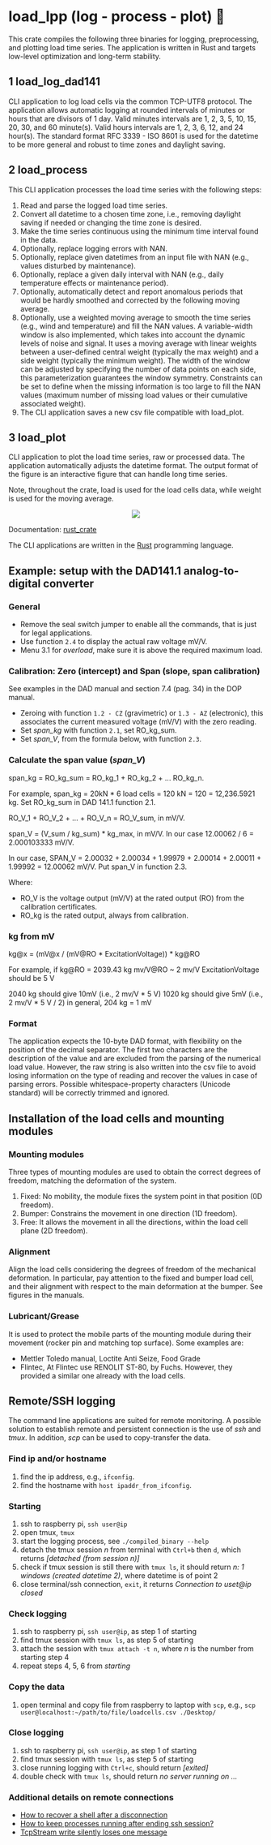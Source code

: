 # load_lpp (log - process - plot) 🦀
This crate compiles the following three binaries for logging, preprocessing, and plotting load time series.
The application is written in Rust and targets low-level optimization and long-term stability.

## 1 load_log_dad141
CLI application to log load cells via the common TCP-UTF8 protocol.
The application allows automatic logging at rounded intervals of minutes or hours that are divisors of 1 day.
Valid minutes intervals are 1, 2, 3, 5, 10, 15, 20, 30, and 60 minute(s).
Valid hours intervals are 1, 2, 3, 6, 12, and 24 hour(s).
The standard format RFC 3339 - ISO 8601 is used for the datetime to be more general and robust to time zones and daylight saving.

## 2 load_process
This CLI application processes the load time series with the following steps:
1. Read and parse the logged load time series.
2. Convert all datetime to a chosen time zone, i.e., removing daylight saving if needed or changing the time zone is desired.
3. Make the time series continuous using the minimum time interval found in the data.
4. Optionally, replace logging errors with NAN.
5. Optionally, replace given datetimes from an input file with NAN (e.g., values disturbed by maintenance).
6. Optionally, replace a given daily interval with NAN (e.g., daily temperature effects or maintenance period).
7. Optionally, automatically detect and report anomalous periods that would be hardly smoothed and corrected by the following moving average.
8. Optionally, use a weighted moving average to smooth the time series (e.g., wind and temperature) and fill the NAN values. A variable-width window is also implemented, which takes into account the dynamic levels of noise and signal.
It uses a moving average with linear weights between a user-defined central weight (typically the max weight) and a side weight (typically the minimum weight). The width of the window can be adjusted by specifying the number of data points on each side, this parameterization guarantees the window symmetry.
Constraints can be set to define when the missing information is too large to fill the NAN values (maximum number of missing load values or their cumulative associated weight).
8. The CLI application saves a new csv file compatible with load_plot.

## 3 load_plot
CLI application to plot the load time series, raw or processed data.
The application automatically adjusts the datetime format.
The output format of the figure is an interactive figure that can handle long time series.

Note, throughout the crate, load is used for the load cells data, while weight is used for the moving average.

<p align="center"><img src="load_timeseries.png"></p>

Documentation: [rust_crate](https://crates.io/crates/load_lpp)

The CLI applications are written in the [Rust](https://www.rust-lang.org) programming language.

## Example: setup with the DAD141.1 analog-to-digital converter

###  General
* Remove the seal switch jumper to enable all the commands, that is just for legal applications.
* Use function ``2.4`` to display the actual raw voltage mV/V.
* Menu 3.1 for *overload*, make sure it is above the required maximum load.

### Calibration: Zero (intercept) and Span (slope, span calibration)
See examples in the DAD manual and section 7.4 (pag. 34) in the DOP manual.
* Zeroing with function ``1.2 - CZ`` (gravimetric) or ``1.3 - AZ`` (electronic), this associates the current measured voltage (mV/V) with the zero reading.
* Set *span_kg* with function ``2.1``, set RO_kg_sum.
* Set *span_V*, from the formula below, with function ``2.3``.

### Calculate the span value (*span_V*)
span_kg = RO_kg_sum = RO_kg_1 + RO_kg_2 + ... RO_kg_n.

For example, span_kg = 20kN * 6 load cells = 120 kN = 120 = 12,236.5921 kg.
Set RO_kg_sum in DAD 141.1 function 2.1.

RO_V_1 + RO_V_2 + ... + RO_V_n = RO_V_sum, in mV/V.

span_V = (V_sum / kg_sum) * kg_max, in mV/V.
In our case 12.00062 / 6 = 2.000103333 mV/V.

In our case, SPAN_V = 2.00032 + 2.00034 + 1.99979 + 2.00014 + 2.00011 + 1.99992 = 12.00062 mV/V.
Put span_V in function 2.3.

Where:
* RO_V is the voltage output (mV/V) at the rated output (RO) from the calibration certificates.
* RO_kg is the rated output, always from calibration.

### kg from mV
kg@x = (mV@x / (mV@RO * ExcitationVoltage)) * kg@RO

For example, if
kg@RO = 2039.43 kg
mv/V@RO ~ 2 mv/V
ExcitationVoltage should be 5 V

2040 kg should give 10mV (i.e., 2 mv/V * 5 V)
1020 kg should give 5mV (i.e., 2 mv/V * 5 V / 2)
in general, 204 kg = 1 mV

### Format
The application expects the 10-byte DAD format, with flexibility on the position of the decimal separator.
The first two characters are the description of the value and are excluded from the parsing of the numerical load value.
However, the raw string is also written into the csv file to avoid losing information on the type of reading and recover the values in case of parsing errors.
Possible whitespace-property characters (Unicode standard) will be correctly trimmed and ignored.

## Installation of the load cells and mounting modules

### Mounting modules
Three types of mounting modules are used to obtain the correct degrees of freedom, matching the deformation of the system.
1. Fixed: No mobility, the module fixes the system point in that position (0D freedom).
2. Bumper: Constrains the movement in one direction (1D freedom).
3. Free: It allows the movement in all the directions, within the load cell plane (2D freedom).

### Alignment
Align the load cells considering the degrees of freedom of the mechanical deformation.
In particular, pay attention to the fixed and bumper load cell, and their alignment with respect to the main deformation at the bumper.
See figures in the manuals.

### Lubricant/Grease
It is used to protect the mobile parts of the mounting module during their movement (rocker pin and matching top surface).
Some examples are:
* Mettler Toledo manual, Loctite Anti Seize, Food Grade
* Flintec, At Flintec use RENOLIT ST-80, by Fuchs.
However, they provided a similar one already with the load cells.

## Remote/SSH logging
The command line applications are suited for remote monitoring.
A possible solution to establish remote and persistent connection is the use of *ssh* and *tmux*.
In addition, *scp* can be used to copy-transfer the data.

### Find ip and/or hostname
1. find the ip address, e.g., ``ifconfig``.
2. find the hostname with ``host ipaddr_from_ifconfig``.

### Starting
1. ssh to raspberry pi, ``ssh user@ip``
2. open tmux, ``tmux``
3. start the logging process, see ``./compiled_binary --help``
4. detach the tmux session *n* from terminal with ``Ctrl+b`` then ``d``, which returns *[detached (from session n)]*
5. check if tmux session is still there with ``tmux ls``, it should return *n: 1 windows (created datetime 2)*, where datetime is of point 2
6. close terminal/ssh connection, ``exit``, it returns *Connection to uset@ip closed* 

### Check logging
1. ssh to raspberry pi, ``ssh user@ip``, as step 1 of starting
2. find tmux session with ``tmux ls``, as step 5 of starting
3. attach the session with ``tmux attach -t n``, where *n* is the number from starting step 4
4. repeat steps 4, 5, 6 from *starting*

### Copy the data
1. open terminal and copy file from raspberry to laptop with ``scp``, e.g., ``scp user@localhost:~/path/to/file/loadcells.csv ./Desktop/``

### Close logging
1. ssh to raspberry pi, ``ssh user@ip``, as step 1 of starting
2. find tmux session with ``tmux ls``, as step 5 of starting
3. close running logging with ``Ctrl+c``, should return *[exited]*
4. double check with ``tmux ls``, should return *no server running on ...*

### Additional details on remote connections
* [How to recover a shell after a disconnection](https://unix.stackexchange.com/questions/22781/how-to-recover-a-shell-after-a-disconnection)
* [How to keep processes running after ending ssh session?](https://askubuntu.com/questions/8653/how-to-keep-processes-running-after-ending-ssh-session)
* [TcpStream write silently loses one message](https://users.rust-lang.org/t/tcpstream-write-silently-loses-one-message/38206)
